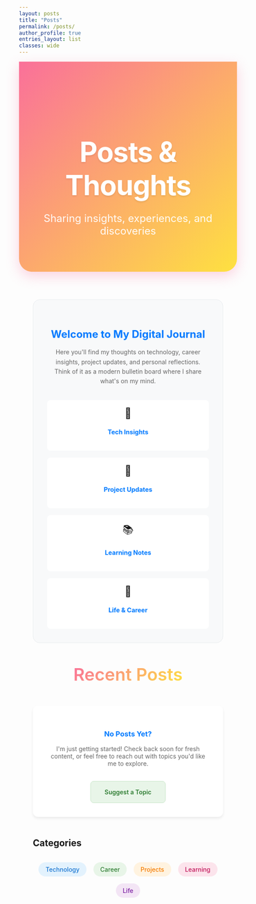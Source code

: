 ```yaml
---
layout: posts
title: "Posts"
permalink: /posts/
author_profile: true
entries_layout: list
classes: wide
---
```


<!-- Hide default page title -->
<style>
  .page__title { display: none !important; }
  .page__meta { display: none !important; }
  .archive__title { display: none !important; }
  .archive__subtitle { display: none !important; }
</style>

<div style="background: linear-gradient(135deg, #fa709a 0%, #fee140 100%); color: white; padding: 5rem 2rem; margin: 0 0 4rem 0; text-align: center; border-radius: 0 0 30px 30px; box-shadow: 0 10px 30px rgba(250, 112, 154, 0.3);">
  <h1 style="font-size: 4rem; font-weight: 700; margin-bottom: 1.5rem; color: white; text-shadow: 0 2px 4px rgba(0,0,0,0.1); letter-spacing: -0.02em;">Posts & Thoughts</h1>
  <p style="font-size: 1.5rem; font-weight: 400; opacity: 0.95; max-width: 600px; margin: 0 auto;">Sharing insights, experiences, and discoveries</p>
</div>

<div style="max-width: 900px; margin: 0 auto; padding: 0 2rem;">

<div style="background: #f8f9fa; padding: 2rem; border-radius: 16px; margin-bottom: 3rem; text-align: center; border: 1px solid #e9ecef;">
  <h2 style="color: #007AFF; margin-bottom: 1rem; font-size: 1.5rem;">Welcome to My Digital Journal</h2>
  <p style="color: #666; margin-bottom: 2rem; line-height: 1.6;">Here you'll find my thoughts on technology, career insights, project updates, and personal reflections. Think of it as a modern bulletin board where I share what's on my mind.</p>
  
  <div style="display: grid; grid-template-columns: repeat(auto-fit, minmax(200px, 1fr)); gap: 1rem; margin-top: 2rem;">
    <div style="background: white; padding: 1rem; border-radius: 8px;">
      <div style="font-size: 1.5rem; margin-bottom: 0.5rem;">💭</div>
      <h4 style="color: #007AFF; font-size: 0.9rem;">Tech Insights</h4>
    </div>
    <div style="background: white; padding: 1rem; border-radius: 8px;">
      <div style="font-size: 1.5rem; margin-bottom: 0.5rem;">🚀</div>
      <h4 style="color: #007AFF; font-size: 0.9rem;">Project Updates</h4>
    </div>
    <div style="background: white; padding: 1rem; border-radius: 8px;">
      <div style="font-size: 1.5rem; margin-bottom: 0.5rem;">📚</div>
      <h4 style="color: #007AFF; font-size: 0.9rem;">Learning Notes</h4>
    </div>
    <div style="background: white; padding: 1rem; border-radius: 8px;">
      <div style="font-size: 1.5rem; margin-bottom: 0.5rem;">🌟</div>
      <h4 style="color: #007AFF; font-size: 0.9rem;">Life & Career</h4>
    </div>
  </div>
</div>

<h2 style="font-size: 2.5rem; font-weight: 600; color: #2d3748; margin: 3rem 0 2rem 0; text-align: center; position: relative;">
  <span style="background: linear-gradient(135deg, #fa709a, #fee140); -webkit-background-clip: text; -webkit-text-fill-color: transparent; background-clip: text;">Recent Posts</span>
</h2>

<div id="posts-container">
  <!-- Posts will be automatically populated here by Jekyll -->
</div>

<div style="background: white; padding: 2rem; border-radius: 12px; box-shadow: 0 4px 6px rgba(0, 0, 0, 0.07); margin: 3rem 0; text-align: center;">
  <h3 style="color: #007AFF; margin-bottom: 1rem;">No Posts Yet?</h3>
  <p style="color: #666; margin-bottom: 2rem;">I'm just getting started! Check back soon for fresh content, or feel free to reach out with topics you'd like me to explore.</p>
  <a href="/contact/" style="display: inline-block; background: #e8f5e8; color: #2e7d32; padding: 1rem 2rem; border-radius: 8px; text-decoration: none; font-weight: 600; transition: all 0.3s ease; cursor: pointer; border: 1px solid #c8e6c9;" onmouseover="this.style.backgroundColor='#c8e6c9'; this.style.transform='translateY(-2px)'" onmouseout="this.style.backgroundColor='#e8f5e8'; this.style.transform='translateY(0)'">
      Suggest a Topic
  </a>
</div>

## Categories

<div style="display: flex; flex-wrap: wrap; gap: 1rem; margin: 2rem 0; justify-content: center;">
  <span style="background: #e3f2fd; color: #1976d2; padding: 0.5rem 1rem; border-radius: 20px; font-weight: 500;">Technology</span>
  <span style="background: #e8f5e8; color: #2e7d32; padding: 0.5rem 1rem; border-radius: 20px; font-weight: 500;">Career</span>
  <span style="background: #fff3e0; color: #f57c00; padding: 0.5rem 1rem; border-radius: 20px; font-weight: 500;">Projects</span>
  <span style="background: #fce4ec; color: #c2185b; padding: 0.5rem 1rem; border-radius: 20px; font-weight: 500;">Learning</span>
  <span style="background: #f3e5f5; color: #7b1fa2; padding: 0.5rem 1rem; border-radius: 20px; font-weight: 500;">Life</span>
</div>

</div>

<style>
  .page__content h2 {
    color: #1d1d1f;
    font-weight: 600;
    font-size: 2rem;
    margin-top: 3rem;
    margin-bottom: 1.5rem;
    border-bottom: 2px solid #007AFF;
    padding-bottom: 0.5rem;
  }
  
  .page__content h3 {
    color: #333;
    font-weight: 600;
    font-size: 1.5rem;
    margin-top: 2rem;
    margin-bottom: 1rem;
  }
  
  .page__content h4 {
    font-weight: 600;
    font-size: 1.1rem;
    margin-bottom: 0.5rem;
  }
  
  .page__content p {
    font-size: 1.1rem;
    line-height: 1.7;
    color: #515151;
  }
  
  .page__content {
    font-family: -apple-system, BlinkMacSystemFont, 'Segoe UI', Roboto, Oxygen, Ubuntu, Cantarell, sans-serif;
  }
  
  .entries-list .list__item {
    background: white;
    border-radius: 12px;
    box-shadow: 0 4px 6px rgba(0, 0, 0, 0.07);
    margin-bottom: 2rem;
    padding: 2rem;
    transition: transform 0.3s ease;
  }
  
  .entries-list .list__item:hover {
    transform: translateY(-4px);
  }
  
  .entries-list .list__item .archive__item-title {
    color: #007AFF;
    font-weight: 600;
  }
</style> 